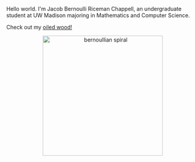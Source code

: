 Hello world. I'm Jacob Bernoulli Riceman Chappell, an undergraduate student at UW Madison majoring in Mathematics and Computer Science.

Check out my [oiled wood!](https://www.instagram.com/jacobs_oiled_wood/?hl=en)


<p align="center">
 <img width="314" src="https://media.giphy.com/media/x98MGPO66erWNJluBT/giphy.gif" alt="bernoullian spiral">
</p>
